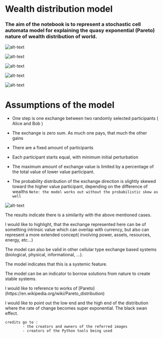 # Wealth distribution model

### The aim of the notebook is to represent a stochastic cell automata model for explaining the quasy exponential (Pareto) nature of wealth distribution of world. 



![alt-text][Income]

[Income]: https://d33wubrfki0l68.cloudfront.net/28f2cd1b5f4b804f146d99975a7e10ee5e73db0f/8e4a6/wp-content/uploads/2013/11/global-inc-distribution-2003-and-2013-linear-scale-1-750x525.png "Income distribution on normal scale"

![alt-text][Log income]

[Log income]: https://d33wubrfki0l68.cloudfront.net/42b09ac448bda1fccb0df7ad48eb0989ceef136f/b1a8c/wp-content/uploads/2013/11/global-inc-distribution-2003-and-2013-1-750x525.png "Logarithmic income distribution"


![alt-text][Eve]

[Eve]: https://i.redd.it/eyqbtnq1qmvx.png "Eve , MMORPG wealth distribution"


![alt-text][Bitcoin]

[Bitcoin]: https://cdn-images-1.medium.com/max/1200/1*U_6rNMoDctStIkUBzwupCg.png "Bitcoin(cryptocurrency) wealth distribution"


![alt-text][Family]

[Family]: https://apps.urban.org/features/wealth-inequality-charts/img/WealthPercentiles.jpg "Family wealth distribution"


 # Assumptions of the model
 
 * One step is one exchange between two randomly selected participants ( Alice and Bob )
 
 * The exchange is zero sum. As much one pays, that much the other gains
 
 * There are a fixed amount of participants
 
 * Each participant starts equal, with minimum initial perturbation
 
 * The maximum amount of exchange value is limited by a percentage of the total value of lower value participant.
  
 * The probability distribution of the exchange direction is slightly skewed toward the higher value participant, depending on the difference of wealths 
  ``` Note: the model works out without the probabilistic skew as well ```

![alt-text][Solution]

[Solution]: https://raw.githubusercontent.com/oomti/100daysofMLcode/master/CA_model/result_example.png "simulation result example"


<p>The results indicate there is a similarity with the above mentioned cases.</p>

<p>I would like to highlight, that the exchange represented here can be of something intrinsic value which can overlap with currency, but also can represent a more extended concept( involving power, assets, resources, energy, etc...)</p>

<p>The model can also be valid in other cellular type exchange based systems (biological, physical, informational, ...).</p>

<p>The model indicates that this is a systemic feature.</p>

<p>The model can be an indicator to borrow solutions from nature to create stable systems.</p>

<p>I would like to reference to works of [Pareto](https://en.wikipedia.org/wiki/Pareto_distribution)</p>

<p>I would like to point out the low end and the high end of the distribution where the rate of change becomes super exponential. The black swan effect.</p>

``` 
credits go to :
        - the creators and owners of the referred images
        - creators of the Python tools being used 
```
